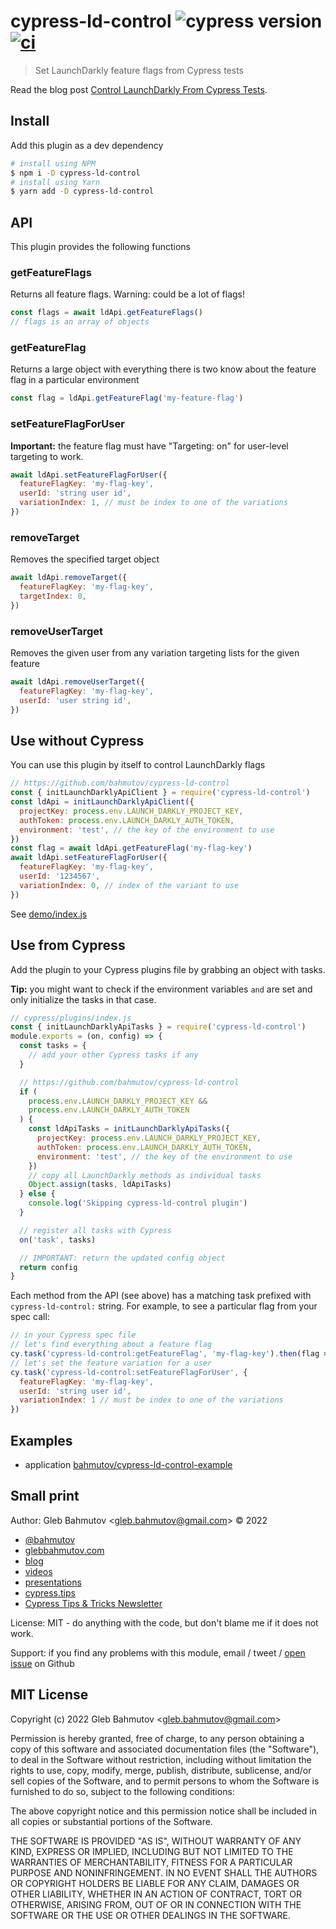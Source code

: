 # cypress-ld-control ![cypress version](https://img.shields.io/badge/cypress-9.5.1-brightgreen) [![ci](https://github.com/bahmutov/cypress-ld-control/actions/workflows/ci.yml/badge.svg?branch=main)](https://github.com/bahmutov/cypress-ld-control/actions/workflows/ci.yml)

> Set LaunchDarkly feature flags from Cypress tests

Read the blog post [Control LaunchDarkly From Cypress Tests](https://glebbahmutov.com/blog/cypress-and-launchdarkly/).

## Install

Add this plugin as a dev dependency

```bash
# install using NPM
$ npm i -D cypress-ld-control
# install using Yarn
$ yarn add -D cypress-ld-control
```

## API

This plugin provides the following functions

### getFeatureFlags

Returns all feature flags. Warning: could be a lot of flags!

```js
const flags = await ldApi.getFeatureFlags()
// flags is an array of objects
```

### getFeatureFlag

Returns a large object with everything there is two know about the feature flag in a particular environment

```js
const flag = ldApi.getFeatureFlag('my-feature-flag')
```

### setFeatureFlagForUser

**Important:** the feature flag must have "Targeting: on" for user-level targeting to work.

```js
await ldApi.setFeatureFlagForUser({
  featureFlagKey: 'my-flag-key',
  userId: 'string user id',
  variationIndex: 1, // must be index to one of the variations
})
```

### removeTarget

Removes the specified target object

```js
await ldApi.removeTarget({
  featureFlagKey: 'my-flag-key',
  targetIndex: 0,
})
```

### removeUserTarget

Removes the given user from any variation targeting lists for the given feature

```js
await ldApi.removeUserTarget({
  featureFlagKey: 'my-flag-key',
  userId: 'user string id',
})
```

## Use without Cypress

You can use this plugin by itself to control LaunchDarkly flags

```js
// https://github.com/bahmutov/cypress-ld-control
const { initLaunchDarklyApiClient } = require('cypress-ld-control')
const ldApi = initLaunchDarklyApiClient({
  projectKey: process.env.LAUNCH_DARKLY_PROJECT_KEY,
  authToken: process.env.LAUNCH_DARKLY_AUTH_TOKEN,
  environment: 'test', // the key of the environment to use
})
const flag = await ldApi.getFeatureFlag('my-flag-key')
await ldApi.setFeatureFlagForUser({
  featureFlagKey: 'my-flag-key',
  userId: '1234567',
  variationIndex: 0, // index of the variant to use
})
```

See [demo/index.js](./demo/index.js)

## Use from Cypress

Add the plugin to your Cypress plugins file by grabbing an object with tasks.

**Tip:** you might want to check if the environment variables `and` are set and only initialize the tasks in that case.

```js
// cypress/plugins/index.js
const { initLaunchDarklyApiTasks } = require('cypress-ld-control')
module.exports = (on, config) => {
  const tasks = {
    // add your other Cypress tasks if any
  }

  // https://github.com/bahmutov/cypress-ld-control
  if (
    process.env.LAUNCH_DARKLY_PROJECT_KEY &&
    process.env.LAUNCH_DARKLY_AUTH_TOKEN
  ) {
    const ldApiTasks = initLaunchDarklyApiTasks({
      projectKey: process.env.LAUNCH_DARKLY_PROJECT_KEY,
      authToken: process.env.LAUNCH_DARKLY_AUTH_TOKEN,
      environment: 'test', // the key of the environment to use
    })
    // copy all LaunchDarkly methods as individual tasks
    Object.assign(tasks, ldApiTasks)
  } else {
    console.log('Skipping cypress-ld-control plugin')
  }

  // register all tasks with Cypress
  on('task', tasks)

  // IMPORTANT: return the updated config object
  return config
}
```

Each method from the API (see above) has a matching task prefixed with `cypress-ld-control:` string. For example, to see a particular flag from your spec call:

```js
// in your Cypress spec file
// let's find everything about a feature flag
cy.task('cypress-ld-control:getFeatureFlag', 'my-flag-key').then(flag => {...})
// let's set the feature variation for a user
cy.task('cypress-ld-control:setFeatureFlagForUser', {
  featureFlagKey: 'my-flag-key',
  userId: 'string user id',
  variationIndex: 1 // must be index to one of the variations
})
```

## Examples

- application [bahmutov/cypress-ld-control-example](https://github.com/bahmutov/cypress-ld-control-example)

## Small print

Author: Gleb Bahmutov &lt;gleb.bahmutov@gmail.com&gt; &copy; 2022

- [@bahmutov](https://twitter.com/bahmutov)
- [glebbahmutov.com](https://glebbahmutov.com)
- [blog](https://glebbahmutov.com/blog)
- [videos](https://www.youtube.com/glebbahmutov)
- [presentations](https://slides.com/bahmutov)
- [cypress.tips](https://cypress.tips)
- [Cypress Tips & Tricks Newsletter](https://cypresstips.substack.com/)

License: MIT - do anything with the code, but don't blame me if it does not work.

Support: if you find any problems with this module, email / tweet /
[open issue](https://github.com/bahmutov/cypress-ld-control/issues) on Github

## MIT License

Copyright (c) 2022 Gleb Bahmutov &lt;gleb.bahmutov@gmail.com&gt;

Permission is hereby granted, free of charge, to any person
obtaining a copy of this software and associated documentation
files (the "Software"), to deal in the Software without
restriction, including without limitation the rights to use,
copy, modify, merge, publish, distribute, sublicense, and/or sell
copies of the Software, and to permit persons to whom the
Software is furnished to do so, subject to the following
conditions:

The above copyright notice and this permission notice shall be
included in all copies or substantial portions of the Software.

THE SOFTWARE IS PROVIDED "AS IS", WITHOUT WARRANTY OF ANY KIND,
EXPRESS OR IMPLIED, INCLUDING BUT NOT LIMITED TO THE WARRANTIES
OF MERCHANTABILITY, FITNESS FOR A PARTICULAR PURPOSE AND
NONINFRINGEMENT. IN NO EVENT SHALL THE AUTHORS OR COPYRIGHT
HOLDERS BE LIABLE FOR ANY CLAIM, DAMAGES OR OTHER LIABILITY,
WHETHER IN AN ACTION OF CONTRACT, TORT OR OTHERWISE, ARISING
FROM, OUT OF OR IN CONNECTION WITH THE SOFTWARE OR THE USE OR
OTHER DEALINGS IN THE SOFTWARE.

